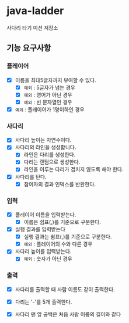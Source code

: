 # java-ladder

사다리 타기 미션 저장소

## 기능 요구사항

### 플레이어
- [x] 이름을 최대5글자까지 부여할 수 있다.
  - [x] ``예외`` : 5글자가 넘는 경우
  - [x] ``예외`` : 영어가 아닌 경우
  - [x] ``예외`` : 빈 문자열인 경우
- [x] ``예외`` : 플레이어가 1명이하인 경우

### 사다리
- [x] 사다리 높이는 자연수이다.
- [x] 사다리의 라인을 생성합니다.
  - [x] 라인은 다리를 생성한다.
  - [x] 다리는 랜덤으로 생성한다.
  - [x] 라인을 이루는 다리가 겹치지 않도록 해야 한다.
- [x] 사다리를 탄다.
  - [x] 참여자의 결과 인덱스를 반환한다.

### 입력
- [x] 플레이어 이름을 입력받는다.
  - [x] 이름은 쉼표(,)를 기준으로 구분한다.
- [x] 실행 결과를 입력받는다
  - [x] 실행 결과는 쉼표(,)를 기준으로 구분한다.
  - [x] ``예외`` : 플레이어의 수와 다른 경우
- [x] 사다리 높이를 입력받는다.
  - [x] ``예외`` : 숫자가 아닌 경우

### 출력
- [x] 사다리를 출력할 때 사람 이름도 같이 출력한다.
- [x] 다리는 '-'를 5개 출력한다.
- [x] 사다리 맨 앞 공백은 처음 사람 이름의 길이와 같다



